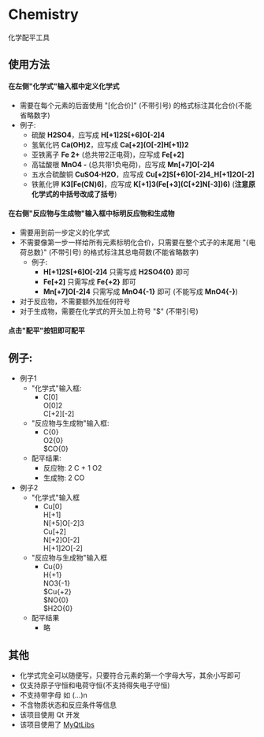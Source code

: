 # Chemistry  
 化学配平工具  
  
## 使用方法  
#### 在左侧"化学式"输入框中定义化学式  
- 需要在每个元素的后面使用 "\[化合价]" \(不带引号) 的格式标注其化合价\(不能省略数字)
- 例子:
    - 硫酸 **H2SO4**，应写成 **H\[+1]2S\[+6]O\[-2]4**
    - 氢氧化钙 **Ca\(OH)2**，应写成 **Ca\[+2]\(O\[-2]H\[+1])2**
    - 亚铁离子 **Fe 2+** (总共带2正电荷)，应写成 **Fe\[+2]**
    - 高锰酸根 **MnO4 -** (总共带1负电荷)，应写成 **Mn\[+7]O\[-2]4**
    - 五水合硫酸铜 **CuSO4·H2O**，应写成 **Cu\[+2]S\[+6]O\[-2]4\_H\[+1]2O\[-2]**
    - 铁氰化钾 **K3\[Fe\(CN)6]**，应写成 **K\[+1]3\(Fe\[+3]\(C\[+2]N\[-3])6)** (**注意原化学式的中括号改成了括号**)
  
#### 在右侧"反应物与生成物"输入框中标明反应物和生成物
- 需要用到前一步定义的化学式
- 不需要像第一步一样给所有元素标明化合价，只需要在整个式子的末尾用 "\{电荷总数}" \(不带引号) 的格式标注其总电荷数\(不能省略数字)
    - 例子:
        - **H\[+1]2S\[+6]O\[-2]4** 只需写成 **H2SO4\{0}** 即可
        - **Fe\[+2]** 只需写成 **Fe\{+2}** 即可
        - **Mn\[+7]O\[-2]4** 只需写成 **MnO4\{-1}** 即可 (不能写成 **MnO4\{-}**)
- 对于反应物，不需要额外加任何符号
- 对于生成物，需要在化学式的开头加上符号 "$" (不带引号)
  
#### 点击"配平"按钮即可配平
  
## 例子:
- 例子1
    - "化学式"输入框:
        - C\[0]  
        O\[0]2  
        C\[+2]\[-2]
    - "反应物与生成物"输入框:
        - C\{0}  
        O2\{0}  
        $CO\{0}
    - 配平结果:
        - 反应物: 2 C + 1 O2
        - 生成物: 2 CO
- 例子2
    - "化学式"输入框
        - Cu\[0]  
        H\[+1]  
        N\[+5]O\[-2]3  
        Cu\[+2]  
        N\[+2]O\[-2]  
        H\[+1]2O\[-2]
    - "反应物与生成物"输入框
        - Cu\{0}  
        H\{+1}  
        NO3\{-1}  
        $Cu\{+2}  
        $NO\{0}  
        $H2O\{0}
    - 配平结果
        - 略
  
## 其他
- 化学式完全可以随便写，只要符合元素的第一个字母大写，其余小写即可
- 仅支持原子守恒和电荷守恒\(不支持得失电子守恒)
- 不支持带字母 如 \(...)n
- 不含物质状态和反应条件等信息
- 该项目使用 Qt 开发  
- 该项目使用了 [MyQtLibs](https://github.com/jkjkil4/MyQtLibs)

